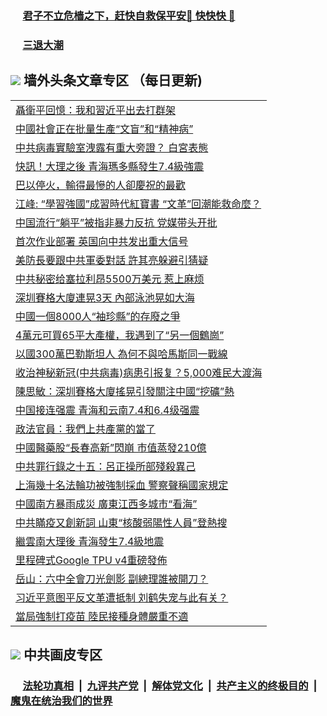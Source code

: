 
 ### &nbsp;&nbsp;&nbsp;&nbsp; [君子不立危樯之下，赶快自救保平安🍎 快快快 📩](https://github.com/pwgy/td/blob/master/README.md)

 ### &nbsp;&nbsp;&nbsp;&nbsp; [三退大潮](https://ww3.xkide.work/?key=zuuelqyfglsfjmgm&pin=65881581&ag=ogQuit&from=pw2) 

## <img src="https://img.icons8.com/cute-clipart/2x/circled-right.png"> 墙外头条文章专区 （每日更新)

<Table>
<tr><td colspan="2" align="left"><a href="https://www.cheuw.work/?name=c1424582&key=xjlmmnuoyljaexbs&from=pw2">聶衛平回憶：我和習近平出去打群架
</a></td></tr>
<tr><td colspan="2" align="left"><a href="https://www.cheuw.work/?name=c1424546&key=xjlmmnuoyljaexbs&from=pw2">中國社會正在批量生產“文盲”和“精神病”
</a></td></tr>
<tr><td colspan="2" align="left"><a href="https://www.cheuw.work/?name=c1424543&key=xjlmmnuoyljaexbs&from=pw2">中共病毒實驗室洩露有重大旁證？ 白宮表態
</a></td></tr>
<tr><td colspan="2" align="left"><a href="https://www.cheuw.work/?name=c1424581&key=xjlmmnuoyljaexbs&from=pw2">快訊！大理之後 青海瑪多縣發生7.4級強震
</a></td></tr>
<tr><td colspan="2" align="left"><a href="https://www.cheuw.work/?name=c1424542&key=xjlmmnuoyljaexbs&from=pw2">巴以停火，輸得最慘的人卻慶祝的最歡
</a></td></tr>
<tr><td colspan="2" align="left"><a href="https://www.cheuw.work/?name=c1424565&key=xjlmmnuoyljaexbs&from=pw2">江峰: “學習強國”成習時代紅寶書 “文革”回潮能救命麼？
</a></td></tr>
<tr><td colspan="2" align="left"><a href="https://www.cheuw.work/?name=c1424604&key=xjlmmnuoyljaexbs&from=pw2">中国流行“躺平”被指非暴力反抗 党媒带头开批</a></td></tr>
<tr><td colspan="2" align="left"><a href="https://www.cheuw.work/?name=c1424612&key=xjlmmnuoyljaexbs&from=pw2">首次作业部署 英国向中共发出重大信号</a></td></tr>
<tr><td colspan="2" align="left"><a href="https://www.cheuw.work/?name=c1424570&key=xjlmmnuoyljaexbs&from=pw2">美防長要跟中共軍委對話 許其亮躲避引猜疑
</a></td></tr>
<tr><td colspan="2" align="left"><a href="https://www.cheuw.work/?name=c1424611&key=xjlmmnuoyljaexbs&from=pw2">中共秘密给塞拉利昂5500万美元 惹上麻烦</a></td></tr>
<tr><td colspan="2" align="left"><a href="https://www.cheuw.work/?name=c1424564&key=xjlmmnuoyljaexbs&from=pw2">深圳賽格大廈連晃3天 內部泳池晃如大海
</a></td></tr>
<tr><td colspan="2" align="left"><a href="https://www.cheuw.work/?name=c1424544&key=xjlmmnuoyljaexbs&from=pw2">中國一個8000人“袖珍縣”的存廢之爭
</a></td></tr>
<tr><td colspan="2" align="left"><a href="https://www.cheuw.work/?name=c1424541&key=xjlmmnuoyljaexbs&from=pw2">4萬元可買65平大產權，我遇到了“另一個鶴崗”
</a></td></tr>
<tr><td colspan="2" align="left"><a href="https://www.cheuw.work/?name=c1424583&key=xjlmmnuoyljaexbs&from=pw2">以國300萬巴勒斯坦人 為何不與哈馬斯同一戰線
</a></td></tr>
<tr><td colspan="2" align="left"><a href="https://www.cheuw.work/?name=c1424610&key=xjlmmnuoyljaexbs&from=pw2">收治神秘新冠(中共病毒)病患引报复？5,000难民大渡海</a></td></tr>
<tr><td colspan="2" align="left"><a href="https://www.cheuw.work/?name=c1424506&key=xjlmmnuoyljaexbs&from=pw2">陳思敏：深圳賽格大廈搖晃引發關注中國“挖礦”熱
</a></td></tr>
<tr><td colspan="2" align="left"><a href="https://www.cheuw.work/?name=c1424606&key=xjlmmnuoyljaexbs&from=pw2">中国接连强震 青海和云南7.4和6.4级强震</a></td></tr>
<tr><td colspan="2" align="left"><a href="https://www.cheuw.work/?name=c1424536&key=xjlmmnuoyljaexbs&from=pw2">政法官員：我們上共產黨的當了
</a></td></tr>
<tr><td colspan="2" align="left"><a href="https://www.cheuw.work/?name=c1424571&key=xjlmmnuoyljaexbs&from=pw2">中國醫藥股“長春高新”閃崩 市值蒸發210億
</a></td></tr>
<tr><td colspan="2" align="left"><a href="https://www.cheuw.work/?name=c1424466&key=xjlmmnuoyljaexbs&from=pw2">中共罪行錄之十五：呂正操所部殘殺異己
</a></td></tr>
<tr><td colspan="2" align="left"><a href="https://www.cheuw.work/?name=c1424458&key=xjlmmnuoyljaexbs&from=pw2">上海幾十名法輪功被強制採血 警察聲稱國家規定
</a></td></tr>
<tr><td colspan="2" align="left"><a href="https://www.cheuw.work/?name=c1424477&key=xjlmmnuoyljaexbs&from=pw2">中國南方暴雨成災 廣東江西多城市“看海”
</a></td></tr>
<tr><td colspan="2" align="left"><a href="https://www.cheuw.work/?name=c1424460&key=xjlmmnuoyljaexbs&from=pw2">中共瞞疫又創新詞 山東“核酸弱陽性人員”登熱搜
</a></td></tr>
<tr><td colspan="2" align="left"><a href="https://www.cheuw.work/?name=c1424503&key=xjlmmnuoyljaexbs&from=pw2">繼雲南大理後 青海發生7.4級地震
</a></td></tr>
<tr><td colspan="2" align="left"><a href="https://www.cheuw.work/?name=c1424545&key=xjlmmnuoyljaexbs&from=pw2">里程碑式Google TPU v4重磅發佈
</a></td></tr>
<tr><td colspan="2" align="left"><a href="https://www.cheuw.work/?name=c1424537&key=xjlmmnuoyljaexbs&from=pw2">岳山：六中全會刀光劍影 副總理誰被開刀？
</a></td></tr>
<tr><td colspan="2" align="left"><a href="https://www.cheuw.work/?name=c1424664&key=xjlmmnuoyljaexbs&from=pw2">习近平意图平反文革遭抵制 刘鹤失宠与此有关？</a></td></tr>
<tr><td colspan="2" align="left"><a href="https://www.cheuw.work/?name=c1424574&key=xjlmmnuoyljaexbs&from=pw2">當局強制打疫苗 陸民接種身體嚴重不適
</a></td></tr>
 </Table>

 ## <img src="https://img.icons8.com/cute-clipart/2x/circled-right.png"> 中共画皮专区
 ### &nbsp;&nbsp;&nbsp;&nbsp; [法轮功真相](https://github.com/begood0513/basic/blob/master/README.md) &nbsp;|&nbsp; [九评共产党](https://github.com/begood0513/9ping.md/blob/master/README.md) &nbsp;|&nbsp; [解体党文化](https://github.com/begood0513/jtdwh.md/blob/master/README.md)   &nbsp;|&nbsp; [共产主义的终极目的](https://github.com/begood0513/gczydzjmd.md/blob/master/README.md) &nbsp;|&nbsp; [魔鬼在统治我们的世界](https://github.com/begood0513/gczydzjmd.md/blob/master/README.md) 
